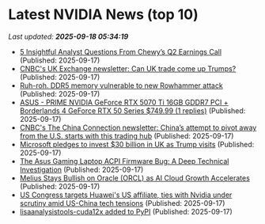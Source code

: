 # Latest NVIDIA News (top 10)
_Last updated: **2025-09-18 05:34:19**_

- [5 Insightful Analyst Questions From Chewy’s Q2 Earnings Call](https://finance.yahoo.com/news/5-insightful-analyst-questions-chewy-053043175.html) (Published: 2025-09-17)
- [CNBC's UK Exchange newsletter: Can UK trade come up Trumps?](https://www.cnbc.com/2025/09/17/can-uk-trade-come-up-trumps-cnbcs-uk-exchange-newsletter.html) (Published: 2025-09-17)
- [Ruh-roh. DDR5 memory vulnerable to new Rowhammer attack](https://www.theregister.com/2025/09/17/ddr5_dram_rowhammer/) (Published: 2025-09-17)
- [ASUS - PRIME NVIDIA GeForce RTX 5070 Ti 16GB GDDR7 PCI + Borderlands 4 GeForce RTX 50 Series $749.99 (1 replies)](https://slickdeals.net/f/18610270-asus-prime-nvidia-geforce-rtx-5070-ti-16gb-gddr7-pci-borderlands-4-geforce-rtx-50-series-749-99) (Published: 2025-09-17)
- [CNBC's The China Connection newsletter: China’s attempt to pivot away from the U.S. starts with this trading hub](https://www.cnbc.com/2025/09/17/china-connection-newsletter-yiwu-looks-beyond-us-trade-exports-wholesale.html) (Published: 2025-09-17)
- [Microsoft pledges to invest $30 billion in UK as Trump visits](https://economictimes.indiatimes.com/tech/technology/microsoft-pledges-to-invest-30-billion-in-uk-as-trump-visits/articleshow/123934747.cms) (Published: 2025-09-17)
- [The Asus Gaming Laptop ACPI Firmware Bug: A Deep Technical Investigation](https://github.com/Zephkek/Asus-ROG-Aml-Deep-Dive) (Published: 2025-09-17)
- [Melius Stays Bullish on Oracle (ORCL) as AI Cloud Growth Accelerates](https://finance.yahoo.com/news/melius-stays-bullish-oracle-orcl-034256423.html) (Published: 2025-09-17)
- [US Congress targets Huawei's US affiliate, ties with Nvidia under scrutiny amid US-China tech tensions](https://www.digitimes.com/news/a20250917VL204/huawei-nvidia-investigation-policy-us-china-trade-war.html&chid=10) (Published: 2025-09-17)
- [lisaanalysistools-cuda12x added to PyPI](https://pypi.org/project/lisaanalysistools-cuda12x/) (Published: 2025-09-17)
